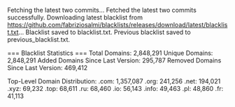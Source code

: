 Fetching the latest two commits...
Fetched the latest two commits successfully.
Downloading latest blacklist from https://github.com/fabriziosalmi/blacklists/releases/download/latest/blacklist.txt...
Blacklist saved to blacklist.txt.
Previous blacklist saved to previous_blacklist.txt.

=== Blacklist Statistics ===
Total Domains: 2,848,291
Unique Domains: 2,848,291
Added Domains Since Last Version: 295,787
Removed Domains Since Last Version: 469,412

Top-Level Domain Distribution:
  .com: 1,357,087
  .org: 241,256
  .net: 194,021
  .xyz: 69,232
  .top: 68,611
  .ru: 68,460
  .io: 56,143
  .info: 49,463
  .pl: 48,860
  .fr: 41,113
